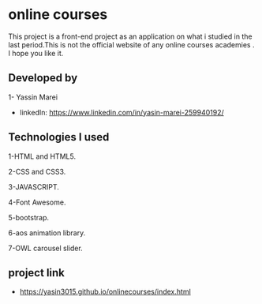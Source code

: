 
# online courses

This project is a front-end project as an application on what i studied in the last period.This is not the official website of any online courses academies
. I hope you like it.


## Developed by
1- Yassin Marei 

- linkedIn: https://www.linkedin.com/in/yasin-marei-259940192/


## Technologies I used
1-HTML and HTML5.

2-CSS and CSS3.

3-JAVASCRIPT.

4-Font Awesome.

5-bootstrap.

6-aos animation library.

7-OWL carousel slider.
## project link

- https://yasin3015.github.io/onlinecourses/index.html
